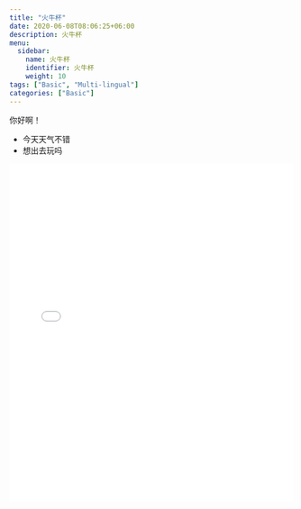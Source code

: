 ```yaml
---
title: "火牛杯"
date: 2020-06-08T08:06:25+06:00
description: 火牛杯
menu:
  sidebar:
    name: 火牛杯
    identifier: 火牛杯
    weight: 10
tags: ["Basic", "Multi-lingual"]
categories: ["Basic"]
---
```


你好啊！
- 今天天气不错
- 想出去玩吗

<iframe style="height:600px" src="//player.bilibili.com/player.html?aid=1852099144&bvid=BV14p42127yB&cid=1479306462&p=1&high_quality=1" width="100%" height="600" scrolling="no" border="0" frameborder="no" framespacing="0" allowfullscreen="true"> </iframe>